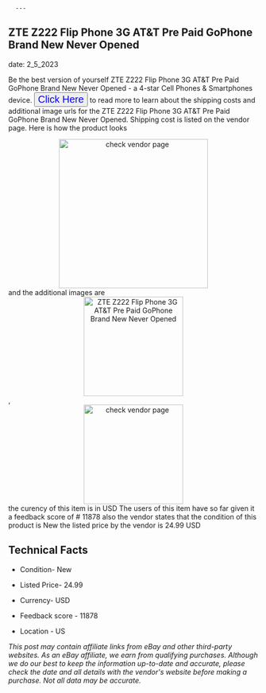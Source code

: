  
      ---
      

 ## ZTE Z222 Flip Phone 3G AT&T Pre Paid GoPhone Brand New Never Opened 

 

      

date: 2_5_2023
     

     
      

Be the best version of yourself ZTE Z222 Flip Phone 3G AT&T Pre Paid GoPhone Brand New Never Opened - a 4-star Cell Phones & Smartphones device. <button style="font-size:20px;color:blue" onclick="window.location.href = 'https://www.ebay.com/itm/266008236250?hash=item3def5390da%3Ag%3AexgAAOSwhNRjgJW%7E&mkevt=1&mkcid=1&mkrid=711-53200-19255-0&campid=%253CePNCampaignId%253E&customid=%253CreferenceId%253E&toolid=10049'">Click Here</button> to read more to learn about the shipping costs and additional image urls for the ZTE Z222 Flip Phone 3G AT&T Pre Paid GoPhone Brand New Never Opened. Shipping cost is listed on the vendor page. Here is how the product looks <div style="text-align:center;"><img onclick="window.location.href = 'https://www.ebay.com/itm/266008236250?hash=item3def5390da%3Ag%3AexgAAOSwhNRjgJW%7E&mkevt=1&mkcid=1&mkrid=711-53200-19255-0&campid=%253CePNCampaignId%253E&customid=%253CreferenceId%253E&toolid=10049';" src="https://i.ebayimg.com/thumbs/images/g/exgAAOSwhNRjgJW~/s-l225.jpg" alt="check vendor page" style="width:300px; height:auto;object-fit:contain;" /></div> and the additional images are <div style="text-align:center;"><img onclick="window.location.href = '$https://www.ebay.com/itm/266008236250?hash=item3def5390da%3Ag%3AexgAAOSwhNRjgJW%7E&mkevt=1&mkcid=1&mkrid=711-53200-19255-0&campid=%253CePNCampaignId%253E&customid=%253CreferenceId%253E&toolid=10049';" src="https://i.ebayimg.com/images/g/exgAAOSwhNRjgJW~/s-l1600.jpg" alt="ZTE Z222 Flip Phone 3G AT&T Pre Paid GoPhone Brand New Never Opened" style="width:200px; height:auto;object-fit:contain;" /></div>,<div style="text-align:center;"><img onclick="window.location.href = '$https://www.ebay.com/itm/266008236250?hash=item3def5390da%3Ag%3AexgAAOSwhNRjgJW%7E&mkevt=1&mkcid=1&mkrid=711-53200-19255-0&campid=%253CePNCampaignId%253E&customid=%253CreferenceId%253E&toolid=10049';" src="https://origin-galleryplus.ebayimg.com/ws/web/266008236250_2_0_1/225x225.jpg,https://origin-galleryplus.ebayimg.com/ws/web/266008236250_3_0_1/225x225.jpg,https://origin-galleryplus.ebayimg.com/ws/web/266008236250_4_0_1/225x225.jpg,https://origin-galleryplus.ebayimg.com/ws/web/266008236250_5_0_1/225x225.jpg,https://origin-galleryplus.ebayimg.com/ws/web/266008236250_6_0_1/225x225.jpg" alt="check vendor page" style="width:200px; height:auto;object-fit:contain;"/></div> the curency of this item is in USD The users of this item have so far given it a feedback score of # 11878 also the vendor states that the condition of this product is New the listed price by the vendor is  24.99 USD


      
      

 ## Technical Facts 



      
      

 - Condition- New 


      

 - Listed Price- 24.99 


      

 - Currency- USD 


      

 - Feedback score - 11878 


      

 - Location - US 


      
      

*_This post may contain affiliate links from eBay and other third-party websites. As an eBay affiliate, we earn from qualifying purchases. Although we do our best to keep the information up-to-date and accurate, please check the date and all details with the vendor's website before making a purchase. Not all data may be accurate._*



      
      